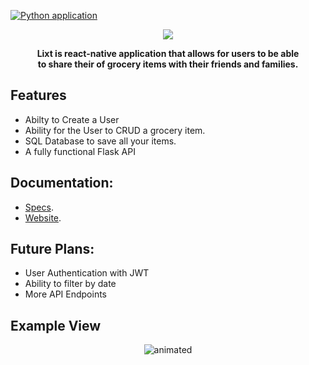 
[![Python application](https://github.com/ChristopherLandaverde/Lixt/actions/workflows/python-app.yml/badge.svg)](https://github.com/ChristopherLandaverde/Lixt/actions/workflows/python-app.yml)
<p align="center">
  <img  src="https://user-images.githubusercontent.com/22153509/113756574-8fd66d00-96df-11eb-9d8b-66b3feffafc3.png">
</p>


<p align="center"><strong>Lixt is react-native application that allows for users to be able <br>to share their of grocery items with their friends and families.</strong></p>



## Features
- Abilty to Create a User 
- Ability for the User to CRUD a grocery item.
- SQL Database to save all your items.
- A fully functional Flask API
 
## Documentation:

- [Specs](https://github.com/ChristopherLandaverde/Lixt/blob/main/specs.md).
- [Website](https://admiring-perlman-b68079.netlify.app).

## Future Plans:
- User Authentication with JWT
- Ability to filter by date
- More API Endpoints

## Example View 

<p align="center">
  <img src="https://user-images.githubusercontent.com/22153509/114289095-48374480-9a43-11eb-910f-30c4a980d33c.gif" alt="animated" />
</p>
